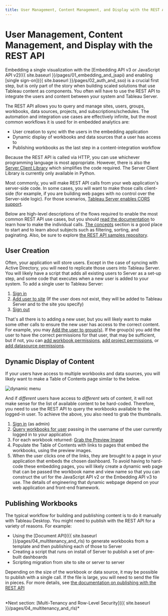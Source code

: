 ```yaml
---
title: User Management, Content Management, and Display with the REST API
---
```


# User Management, Content Management, and Display with the REST API

Embedding a single visualization with the [Embedding API v3 or JavaScript API v2]({{ site.baseurl }}/pages/01_embedding_and_jsapi) and enabling [single sign-on]({{ site.baseurl }}/pages/02_auth_and_sso) is a crucial first step, but is only part of the story when building scaled solutions that use Tableau content as components. You often will have to use the REST API to integrate the users and content between your system and Tableau Server.

The REST API allows you to query and manage sites, users, groups, workbooks, data sources, projects, and subscriptions/schedules. The automation and integration use cases are effectively infinite, but the most common workflows it is used for in embedded analytics are:

* User creation to sync with the users in the embedding application
* Dynamic display of workbooks and data sources that a user has access to
* Publishing workbooks as the last step in a content-integration workflow

Because the REST API is called via HTTP, you can use whichever programming language is most appropriate. However, there is also the [Server Client Library](https://github.com/tableau/server-client-python) which simplifies the code required. The Server Client Library is currently only available in Python.

Most commonly, you will make REST API calls from your web application's server-side code. In some cases, you will want to make those calls client-side (for example, if you are building web pages with no control over the Server-side logic). For those scenarios, [Tableau Server enables CORS support](https://onlinehelp.tableau.com/current/api/rest_api/en-us/REST/rest_api_concepts_fundamentals.htm#Enabling).

Below are high-level descriptions of the flows required to enable the most common REST API use cases, but you should [read the documentation](https://onlinehelp.tableau.com/current/api/rest_api/en-us/help.htm) to learn how to make the individual calls. [The concepts](https://onlinehelp.tableau.com/current/api/rest_api/en-us/help.htm#REST/rest_api_concepts.htm%3FTocPath%3DConcepts%7C_____0) section is a good place to start and to learn about subjects such as filtering, sorting, and paginating. Also, be sure to explore [the REST API samples repository](https://github.com/tableau/rest-api-samples).

## User Creation

Often, your application will store users. Except in the case of syncing with Active Directory, you will need to replicate those users into Tableau Server. You will likely have a script that adds all existing users to Server as a set-up step, and some code that executes when a new user is added to your system. To add a single user to Tableau Server:

1. [Sign in](https://onlinehelp.tableau.com/current/api/rest_api/en-us/help.htm#REST/rest_api_ref.htm#Sign_In%3FTocPath%3DAPI%2520Reference%7C_____77)
1. [Add user to site](https://onlinehelp.tableau.com/current/api/rest_api/en-us/help.htm#REST/rest_api_ref.htm#Add_User_to_Site%3FTocPath%3DAPI%2520Reference%7C_____9) (If the user does not exist, they will be added to Tableau Server and to the site you specify)
1. [Sign out](https://onlinehelp.tableau.com/current/api/rest_api/en-us/help.htm#REST/rest_api_ref.htm#Sign_Out%3FTocPath%3DAPI%2520Reference%7C_____78)

That's all there is to adding a new user, but you will likely want to make some other calls to ensure the new user has access to the correct content. For example, you may [Add the user to group(s)](https://onlinehelp.tableau.com/current/api/rest_api/en-us/help.htm#REST/rest_api_ref.htm#Add_User_to_Group%3FTocPath%3DAPI%2520Reference%7C_____8). If the group(s) you add the user to have the correct permissions for that user, that may be sufficient, but if not, you can [add workbook permissions](https://onlinehelp.tableau.com/current/api/rest_api/en-us/help.htm#REST/rest_api_ref.htm#Add_Workbook_Permissions%3FTocPath%3DAPI%2520Reference%7C_____11), [add project permissions](https://onlinehelp.tableau.com/current/api/rest_api/en-us/help.htm#REST/rest_api_ref.htm#Add_Project_Permissions%3FTocPath%3DAPI%2520Reference%7C_____6), or [add datasource permissions](https://onlinehelp.tableau.com/current/api/rest_api/en-us/help.htm#REST/rest_api_ref.htm#Add_Datasource_Permissions%3FTocPath%3DAPI%2520Reference%7C_____3).

## Dynamic Display of Content

If your users have access to multiple workbooks and data sources, you will likely want to make a Table of Contents page similar to the below.

![dynamic menu](/viz_TOC.png)

And if *different* users have access to *different* sets of content, it will not make sense for the list of available content to be hard-coded. Therefore, you need to use the REST API to query the workbooks available to the logged-in user. To achieve the above, you also need to grab the thumbnails.

1. [Sign in](https://onlinehelp.tableau.com/current/api/rest_api/en-us/help.htm#REST/rest_api_ref.htm#Sign_In%3FTocPath%3DAPI%2520Reference%7C_____77) (as admin)
2. [Query workbooks for user](https://onlinehelp.tableau.com/current/api/rest_api/en-us/help.htm#REST/rest_api_ref.htm#Query_Workbooks_for_User%3FTocPath%3DAPI%2520Reference%7C_____71) passing in the username of the user currently logged in to your application
3. For each workbook returned: [Grab the Preview Image](https://onlinehelp.tableau.com/current/api/rest_api/en-us/help.htm#REST/rest_api_ref.htm#Query_View_Preview_Image%3FTocPath%3DAPI%2520Reference%7C_____63)
4. Populate the Table of Contents with links to pages that embed the workbooks, using the preview images.
5. When the user clicks one of the links, they are brought to a page in your application that embeds the chosen dashboard. To avoid having to hard-code these embedding pages, you will likely create a dynamic web page that can be passed the workbook name and view name so that you can construct the url for the JavaScript API v2 or the Embedding API v3 to use. The details of engineering that dynamic webpage depend on your web application and front-end framework.

## Publishing Workbooks

The typical workflow for building and publishing content is to do it manually with Tableau Desktop. You might need to publish with the REST API for a variety of reasons. For example:

* Using the [Document API]({{ site.baseurl }}/pages/04_multitenancy_and_rls) to generate workbooks from a template and then publishing each of those to Server
* Creating a script that runs on install of Server to publish a set of pre-built dashboards
* Scripting migration from site to site or server to server

Depending on the size of the workbook or data source, it may be possible to publish with a single call. If the file is large, you will need to send the file in pieces. For more details, see [the documentation on publishing with the REST API](https://onlinehelp.tableau.com/current/api/rest_api/en-us/help.htm#REST/rest_api_concepts_publish.htm%3FTocPath%3DConcepts%7C_____11)

<br />
*Next section: [Multi-Tenancy and Row-Level Security]({{ site.baseurl }}/pages/04_multitenancy_and_rls)*
